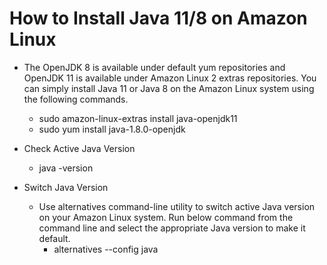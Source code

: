 # How to Install Java 11/8 on Amazon Linux
* The OpenJDK 8 is available under default yum repositories and OpenJDK 11 is available under Amazon Linux 2 extras repositories. You can simply install Java 11 or Java 8 on the Amazon Linux system using the following commands.
	* sudo amazon-linux-extras install java-openjdk11
	* sudo yum install java-1.8.0-openjdk

* Check Active Java Version
	* java -version

* Switch Java Version
  * Use alternatives command-line utility to switch active Java version on your Amazon Linux system. Run below command from the command line and select the appropriate Java version to make it default.
  	* alternatives --config java

